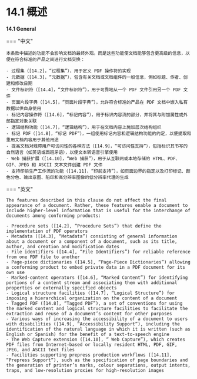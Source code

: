 # 14.1 概述

**14.1 General**

=== "中文"

    本条款中描述的功能不会影响文档的最终外观。而是这些功能使文档能够包含更高级的信息，以便在符合标准的产品之间进行文档交换：

    - 过程集（[14.2]，“过程集”），用于定义 PDF 操作符的实现
    - 元数据（[14.3]，“元数据”），包含有关文档或文档组件的一般信息，例如标题、作者、创建和修改日期
    - 文件标识符（[14.4]，“文件标识符”），用于可靠地从一个 PDF 文件引用另一个 PDF 文件
    - 页面片段字典（[14.5]，“页面片段字典”），允许符合标准的产品在 PDF 文档中嵌入私有数据以供自身使用
    - 标记内容操作符（[14.6]，“标记内容”），用于标识内容流的部分，并将其与附加属性或外部指定对象关联
    - 逻辑结构功能（[14.7]，“逻辑结构”），用于在文档内容上施加层次结构组织
    - 标记 PDF（[14.8]，“标记 PDF”），一组使用标记内容和逻辑结构功能的约定，以便提取和重用文档内容用于其他用途
    - 提高文档对残障用户可访问性的各种方法（[14.9]，“可访问性支持”），包括标识其书写的自然语言（如英语或西班牙语），以便文本转语音引擎使用
    - Web 捕获扩展（[14.10]，“Web 捕获”），用于从互联网或本地存储的 HTML、PDF、GIF、JPEG 和 ASCII 文本文件创建 PDF 文件
    - 支持印前生产工作流的功能（[14.11]，“印前支持”），如页面边界的指定以及打印标记、颜色分色、输出意图、陷印和高分辨率图像的低分辨率代理的生成

=== "英文"

    The features described in this clause do not affect the final appearance of a document. Rather, these features enable a document to include higher-level information that is useful for the interchange of documents among conforming products:
    
    - Procedure sets ([14.2], “Procedure Sets”) that define the implementation of PDF operators
    - Metadata ([14.3], “Metadata”) consisting of general information about a document or a component of a document, such as its title, author, and creation and modification dates
    - File identifiers ([14.4], “File Identifiers”) for reliable reference from one PDF file to another
    - Page-piece dictionaries ([14.5], “Page-Piece Dictionaries”) allowing a conforming product to embed private data in a PDF document for its own use
    - Marked-content operators ([14.6], “Marked Content”) for identifying portions of a content stream and associating them with additional properties or externally specified objects
    - Logical structure facilities ([14.7], “Logical Structure”) for imposing a hierarchical organization on the content of a document
    - Tagged PDF ([14.8], “Tagged PDF”), a set of conventions for using the marked content and logical structure facilities to facilitate the extraction and reuse of a document’s content for other purposes
    - Various ways of increasing the accessibility of a document to users with disabilities ([14.9], “Accessibility Support”), including the identification of the natural language in which it is written (such as English or Spanish) for the benefit of a text-to-speech engine
    - The Web Capture extension ([14.10], “ Web Capture”), which creates PDF files from Internet-based or locally resident HTML, PDF, GIF, JPEG, and ASCII text files
    - Facilities supporting prepress production workflows ([14.11], “Prepress Support”), such as the specification of page boundaries and the generation of printer’s marks, colour separations, output intents, traps, and low-resolution proxies for high-resolution images

[14.2]: ./s2.md
[14.3]: ./s3.md
[14.4]: ./s4.md
[14.5]: ./s5.md
[14.6]: ./s6.md
[14.7]: ./s7.md
[14.8]: ./s8.md
[14.9]: ./s9.md
[14.10]: ./s10.md
[14.11]: ./s11.md